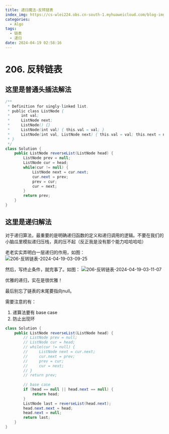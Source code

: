 ```yaml
---
title: 递归魔法-反转链表
index_img: https://cs-wlei224.obs.cn-south-1.myhuaweicloud.com/blog-imgs/202309111618303.png
categories:
  - Algo
tags:
  - 链表
  - 递归
date: 2024-04-19 02:58:16
---
```


# 206. 反转链表

## 这里是普通头插法解法

```java
/**
 * Definition for singly-linked list.
 * public class ListNode {
 *     int val;
 *     ListNode next;
 *     ListNode() {}
 *     ListNode(int val) { this.val = val; }
 *     ListNode(int val, ListNode next) { this.val = val; this.next = next; }
 * }
 */
class Solution {
    public ListNode reverseList(ListNode head) {
        ListNode prev = null;
        ListNode cur = head;
        while(cur != null) {
            ListNode next = cur.next;
            cur.next = prev;
            prev = cur;
            cur = next;
        }
        return prev;
    }
}
```
## 这里是递归解法
对于递归算法，最重要的是明确递归函数的定义和递归调用的逻辑。不要在我们的小脑瓜里模拟递归压栈，真的压不起（反正我是没有那个能力哈哈哈哈）

老老实实弄明白一层递归的作用，如图：
![206-反转链表-2024-04-19-03-09-25](https://cdn.jsdelivr.net/gh/wl2o2o/blogCdn/img/206-反转链表-2024-04-19-03-09-25.png)

然后，写终止条件，就完事了。如图：
![206-反转链表-2024-04-19-03-11-07](https://cdn.jsdelivr.net/gh/wl2o2o/blogCdn/img/206-反转链表-2024-04-19-03-11-07.png)

优雅的递归，实在是很优雅！

最后别忘了链表的末尾要指向null。

需要注意的有：
1. 递算法要有 base case
2. 防止出现环
```java
class Solution {
    public ListNode reverseList(ListNode head) {
        // ListNode prev = null;
        // ListNode cur = head;
        // while(cur != null) {
        //     ListNode next = cur.next;
        //     cur.next = prev;
        //     prev = cur;
        //     cur = next;
        // }
        // return prev;
        
        // base case
        if (head == null || head.next == null) {
            return head;
        }
        ListNode last = reverseList(head.next);
        head.next.next = head;
        head.next = null;
        return last;
    }
}
```

